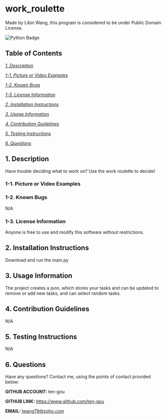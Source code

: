 
# work_roulette
Made by Libin Wang, this program is considered to be under Public Domain License.

<div>
<img src="https://img.shields.io/badge/Python-3776AB?style=flat&logo=python&logoColor=000000" alt="Python Badge"/>
        
</div>

## Table of Contents
[*1. Description*](#1-description)

[*1-1. Picture or Video Examples*](#1-1-picture-or-video-examples)

[*1-2. Known Bugs*](#1-2-known-bugs)

[*1-3. License Information*](#1-3-license-information)

[*2. Installation Instructions*](#2-installation-instructions)

[*3. Usage Information*](#3-usage-information)

[*4. Contribution Guidelines*](#4-contribution-guidelines)

[*5. Testing Instructions*](#5-testing-instructions)

[*6. Questions*](#6-questions)


## 1. Description
Have trouble deciding what to work on? Use the work roulette to decide!

### 1-1. Picture or Video Examples

### 1-2. Known Bugs
N/A

### 1-3. License Information
Anyone is free to use and modify this software without restrictions.

## 2. Installation Instructions
Download and run the main.py

## 3. Usage Information
The project creates a json, which stores your tasks and can be updated to remove or add new tasks, and can select random tasks.

## 4. Contribution Guidelines
N/A

## 5. Testing Instructions
N/A

## 6. Questions
Have any questions? Contact me, using the points of contact provided below:

**GITHUB ACCOUNT:** ten-gou

**GITHUB LINK:** https://www.github.com/ten-gou

**EMAIL:** lwang79@zoho.com
    